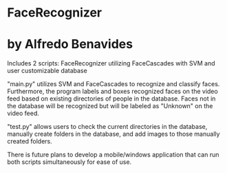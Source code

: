 # FaceRecognizer
# by Alfredo Benavides

Includes 2 scripts: FaceRecognizer utilizing FaceCascades with SVM and user customizable database

"main.py" utilizes SVM and FaceCascades to recognize and classify faces. Furthermore, the program labels and boxes recognized faces on the video feed based on existing directories of people in the database. Faces not in the database will be recognized but will be labeled as "Unknown" on the video feed.

"test.py" allows users to check the current directories in the database, manually create folders in the database, and add images to those manually created folders.

There is future plans to develop a mobile/windows application that can run both scripts simultaneously for ease of use.
